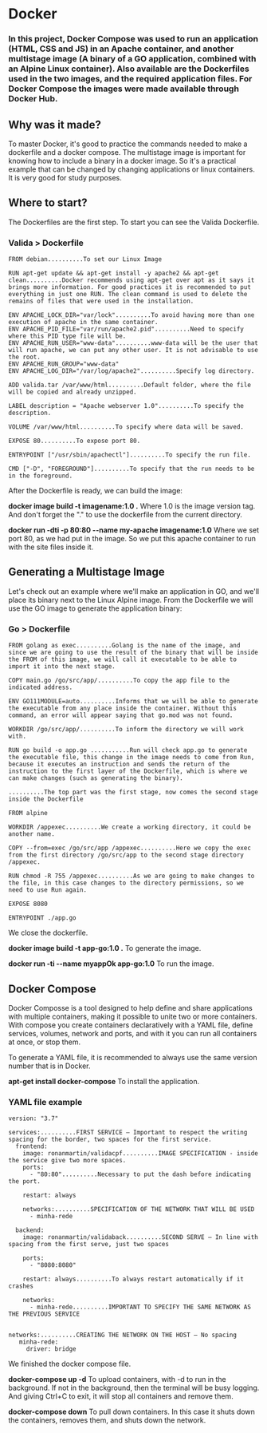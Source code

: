 # Docker

### In this project, Docker Compose was used to run an application (HTML, CSS and JS) in an Apache container, and another multistage image (A binary of a GO application, combined with an Alpine Linux container). Also available are the Dockerfiles used in the two images, and the required application files. For Docker Compose the images were made available through Docker Hub.

## **Why was it made?**

To master Docker, it's good to practice the commands needed to make a dockerfile and a docker compose. The multistage image is important for knowing how to include a binary in a docker image. So it's a practical example that can be changed by changing applications or linux containers. It is very good for study purposes.

## **Where to start?**

The Dockerfiles are the first step. To start you can see the Valida Dockerfile.

### Valida > Dockerfile

```
FROM debian..........To set our Linux Image

RUN apt-get update && apt-get install -y apache2 && apt-get clean..........Docker recommends using apt-get over apt as it says it brings more information. For good practices it is recommended to put everything in just one RUN. The clean command is used to delete the remains of files that were used in the installation.

ENV APACHE_LOCK_DIR="var/lock"..........To avoid having more than one execution of apache in the same container.
ENV APACHE_PID_FILE="var/run/apache2.pid"..........Need to specify where this PID type file will be.
ENV APACHE_RUN_USER="www-data"..........www-data will be the user that will run apache, we can put any other user. It is not advisable to use the root.
ENV APACHE_RUN_GROUP="www-data"
ENV APACHE_LOG_DIR="/var/log/apache2"..........Specify log directory.

ADD valida.tar /var/www/html..........Default folder, where the file will be copied and already unzipped.

LABEL description = "Apache webserver 1.0"..........To specify the description.

VOLUME /var/www/html..........To specify where data will be saved.

EXPOSE 80..........To expose port 80.

ENTRYPOINT ["/usr/sbin/apachectl"]..........To specify the run file.

CMD ["-D", "FOREGROUND"]..........To specify that the run needs to be in the foreground.
```

After the Dockerfile is ready, we can build the image:

**docker image build -t imagename:1.0 .** Where 1.0 is the image version tag. And don't forget the "." to use the dockerfile from the current directory.

**docker run -dti -p 80:80 --name my-apache imagename:1.0** Where we set port 80, as we had put in the image. So we put this apache container to run with the site files inside it.

## **Generating a Multistage Image**

Let's check out an example where we'll make an application in GO, and we'll place its binary next to the Linux Alpine image. From the Dockerfile we will use the GO image to generate the application binary:

### Go > Dockerfile

```
FROM golang as exec..........Golang is the name of the image, and since we are going to use the result of the binary that will be inside the FROM of this image, we will call it executable to be able to import it into the next stage.

COPY main.go /go/src/app/..........To copy the app file to the indicated address.

ENV GO111MODULE=auto..........Informs that we will be able to generate the executable from any place inside the container. Without this command, an error will appear saying that go.mod was not found.

WORKDIR /go/src/app/..........To inform the directory we will work with.

RUN go build -o app.go ...........Run will check app.go to generate the executable file, this change in the image needs to come from Run, because it executes an instruction and sends the return of the instruction to the first layer of the Dockerfile, which is where we can make changes (such as generating the binary).

..........The top part was the first stage, now comes the second stage inside the Dockerfile

FROM alpine

WORKDIR /appexec..........We create a working directory, it could be another name.

COPY --from=exec /go/src/app /appexec..........Here we copy the exec from the first directory /go/src/app to the second stage directory /appexec.

RUN chmod -R 755 /appexec..........As we are going to make changes to the file, in this case changes to the directory permissions, so we need to use Run again.

EXPOSE 8080

ENTRYPOINT ./app.go
```

We close the dockerfile.

**docker image build -t app-go:1.0 .** To generate the image.

**docker run -ti --name myappOk app-go:1.0** To run the image.

## **Docker Compose**

Docker Composse is a tool designed to help define and share applications with multiple containers, making it possible to unite two or more containers. With compose you create containers declaratively with a YAML file, define services, volumes, network and ports, and with it you can run all containers at once, or stop them.

To generate a YAML file, it is recommended to always use the same version number that is in Docker.

**apt-get install docker-compose** To install the application.

### YAML file example

```
version: "3.7"

services:..........FIRST SERVICE – Important to respect the writing spacing for the border, two spaces for the first service.
  frontend:
    image: ronanmartin/validacpf..........IMAGE SPECIFICATION - inside the service give two more spaces.
    ports:
      - "80:80"..........Necessary to put the dash before indicating the port.

    restart: always

    networks:..........SPECIFICATION OF THE NETWORK THAT WILL BE USED
      - minha-rede

  backend:
    image: ronanmartin/validaback..........SECOND SERVE – In line with spacing from the first serve, just two spaces

    ports:
      - "8080:8080"

    restart: always..........To always restart automatically if it crashes

    networks:
      - minha-rede..........IMPORTANT TO SPECIFY THE SAME NETWORK AS THE PREVIOUS SERVICE


networks:..........CREATING THE NETWORK ON THE HOST – No spacing
   minha-rede:
     driver: bridge
```

We finished the docker compose file.

**docker-compose up -d** To upload containers, with -d to run in the background. If not in the background, then the terminal will be busy logging. And giving Ctrl+C to exit, it will stop all containers and remove them.

**docker-compose down** To pull down containers. In this case it shuts down the containers, removes them, and shuts down the network.

